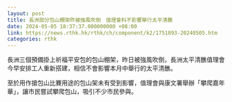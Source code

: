 ```yaml
---
layout: post
title: 長洲部分包山棚架昨被強風吹倒　值理會料不影響舉行太平清醮
date: 2024-05-05 18:37:37.000000000 +08:00
link: https://news.rthk.hk/rthk/ch/component/k2/1751893-20240505.htm
categories: rthk
---
```


長洲三個預備掛上祈福平安包的包山棚架，昨日被強風吹倒，長洲太平清醮值理會今早安排工人重新搭建，相信不會影響本月中舉行的太平清醮。

至於用作搶包山比賽用途的包山架未有受到影響，值理會與康文署舉辦「攀爬嘉年華」，讓市民嘗試攀爬包山，吸引不少市民參與。
